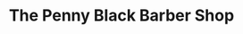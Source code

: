 ---
title: "The Penny Black Barber Shop"
url: /lindfield/the-penny-black-barber-shop/
shop: hairdresser
---